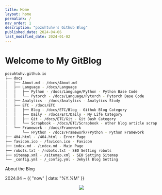 ```yaml
---
title: Home
layout: home
permalink: /
nav_order: 1
description: "pozuhtuhv's Github Blog"
published_date: 2024-04-06
last_modified_date: 2024-01-02
---
```


# Welcome to My GitBlog

```bash
pozuhtuhv.github.io
├── docs
│   ├── About.md - /docs/About.md
│   ├── Language - /docs/Language
│   │   ├── Python - /docs/Language/Python - Python Base Code
│   │   └── Pytorch - /docs/Language/Pytorch - Pytorch Base Code
│   ├── Analytics - /docs/Analytics - Analytics Study
│   ├── ETC - /docs/ETC
│   │   ├── Blog - /docs/ETC/Blog - Github Blog Category
│   │   ├── Daily - /docs/ETC/Daily - My Life Category
│   │   ├── Git - /docs/ETC/Git - Git Bash Category
│   │   └── Scrapbook - /docs/ETC/Scrapbook - other blog article scrap
│   └── Framework - /docs/Framework
│       └── FPython - /docs/Framework/FPython - Python Framework 
├── 404.html - /404.html - Error Page
├── favicon.ico - /favicon.ico - Favicon
├── index.md - /index.md - Main Page
├── robots.txt - /robots.txt - SEO Setting robots
├── sitemap.xml - /sitemap.xml - SEO Setting Sitemap
└── _config.yml - /_config.yml - Jekyll Blog Setting
```

About the Blog

2024.04 ~ {{ "now" | date: "%Y.%M" }}

<div align="center"> <img src="https://hits.seeyoufarm.com/api/count/incr/badge.svg?url=https%3A%2F%2Fpozuhtuhv.github.io&count_bg=%2379C83D&title_bg=%23555555&icon=&icon_color=%23E7E7E7&title=This+Page+hits&edge_flat=false"/> </div>